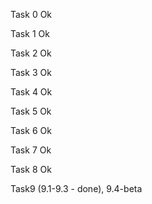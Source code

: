 Task 0 Ok

Task 1 Ok

Task 2 Ok

Task 3 Ok

Task 4 Ok

Task 5 Ok

Task 6 Ok

Task 7 Ok

Task 8 Ok

Task9 (9.1-9.3 - done), 9.4-beta
